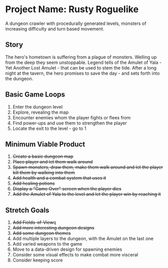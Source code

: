 # Project Name: Rusty Roguelike

A dungeon crawler with procedurally generated levels, monsters of increasing difficulty and turn based movement.

## Story
The hero's hometown is suffering from a plague of monsters. Welling up from the deep they seem unstoppable. Legend tells of the Amulet of Yala - Yet Another Lost Amulet - that can be used to stem the tide. After a long night at the tavern, the hero promises to save the day - and sets forth into the dungeon.

## Basic Game Loops
1. Enter the dungeon level
2. Explore, revealing the map
3. Encounter enemies whom the player fights or flees from
4. Find power-ups and use them to strengthen the player
5. Locate the exit to the level - go to 1

## Minimum Viable Product
1. ~~Create a basic dungeon map~~
2. ~~Place player and let them walk around~~
3. ~~Spawn monsters, draw them, make them walk around and let the player kill them by walking into them~~
4. ~~Add health and a combat system that uses it~~
5. ~~Add healing potions~~
6. ~~Display a "Game Over" screen when the player dies~~
7. ~~Add the Amulet of Yala to the level and let the player win by reaching it~~

## Stretch Goals
1. ~~Add Fields-of-View~~q
2. ~~Add more interesting dungeon designs~~
3. ~~Add some dungeon themes~~
4. Add multiple layers to the dungeon, with the Amulet on the last one
5. Add varied weapons to the game
6. Move to a data-driven design for spawning enemies
7. Consider some visual effects to make combat more visceral
8. Consider keeping score
